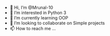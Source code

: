 - 👋 Hi, I’m @Mrunal-10
- 👀 I’m interested in Python 3
- 🌱 I’m currently learning OOP
- 💞️ I’m looking to collaborate on Simple projects
- 📫 How to reach me ...

<!---
Mrunal-10/Mrunal-10 is a ✨ special ✨ repository because its `README.md` (this file) appears on your GitHub profile.
You can click the Preview link to take a look at your changes.
--->
